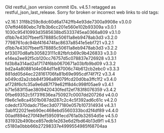 Old restful_json version commit IDs. v4.5.1 retagged as restful_json_last_release. Sorry for broken or incorrect web links to old tags:

v2.16.1 31f8b259c8dc60d6a1742ffb4e93de7300a9908e
v3.0.0 07effd4680ebc7d1b3b6cc201e560e102b93309a
v3.0.1 1030c95410993d3585638bd5333745ea0366a809
v3.1.0 d1bb7e4307fbeef578885c50611a8eb9478ab3d3
v3.2.0 7798761cdc94bf416474fac8637a8541e5ebf721
v3.2.1 d1bb7e4307fbeef578885c50611a8eb9478ab3d3
v3.2.2 bf33070d8afb305823111c82fbfcb69c9b426833
v3.3.0 e14ea2ee92f5cb120cc76757d5c078837e726928
v3.3.1 fd3b8a314ad2a17174f6bb0670671a03bfb9bd09
v3.3.2 bd2a4a80881d4e084d11e87006c74b612cb2ebc0
v3.3.3 881dd05d4ec228161706fa81b69e995cdf74f7f2
v3.3.4 b049cd2a2cbb84f396a89079fcd20d0ba3ffc1f2
v3.4.0 af728f6cfc35a9e6d87f79e62ff8d4c998f05ae9
v3.4.1 b71e583f15ae3809420430fed12ef783f8076359
v3.4.2 0fbe69352c5f731f636ea750927c0007dd20726d
v4.0.0 f9e6c1e8ca4501b087dd287c2c4c5f392ad6c61c
v4.2.0 cdedcf370dadc715ec3d077180e057b107314934
v4.3.1 3ab1f22021eeb90ec468ebd5560333bcd2f4df89
v4.4.0 00adf894e270f49ef595091ecd761a0b32654d5e
v4.5.0 831932b490bce857edb1e263e6d2fbd64b13d9f1
v4.5.1 c5180a0bbb66b27298337e4999554985f68704aa
